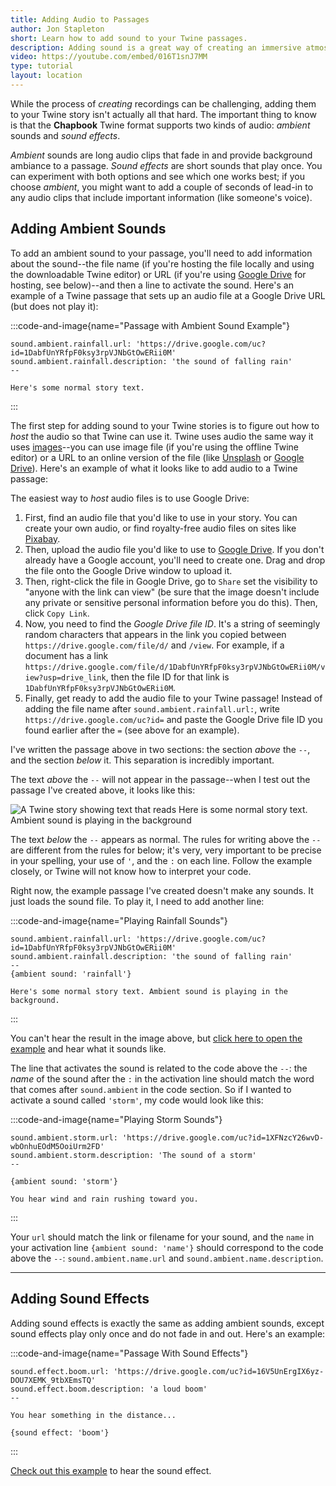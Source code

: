 ```yaml
---
title: Adding Audio to Passages
author: Jon Stapleton
short: Learn how to add sound to your Twine passages.
description: Adding sound is a great way of creating an immersive atmosphere in your story. Recording and figuring out how to host these recordings can be a hassle, but once you get to the point where you are ready to embed them in your story it isn't so bad. This tutorial shows you how to add audio to a Twine passage, and explains the difference between 'ambient' sounds and 'sound effects' in the Chapbook Twine format.
video: https://youtube.com/embed/016T1snJ7MM
type: tutorial
layout: location
---
```


<!-- :::aside
In order to use audio in your story, you'll need to figure out a way to *host* it so the Twine webpage can access the sound data. You can read about different hosting options using either the downloadable Twine editor or the browser-based editor by checking out the *[Hosting Recordings](/locations/hosting-recordings)* tutorial.
::: -->

While the process of *creating* recordings can be challenging, adding them to your Twine story isn't actually all that hard. The important thing to know is that the **Chapbook** Twine format supports two kinds of audio: *ambient* sounds and *sound effects*.

*Ambient* sounds are long audio clips that fade in and provide background ambiance to a passage. *Sound effects* are short sounds that play once. You can experiment with both options and see which one works best; if you choose *ambient*, you might want to add a couple of seconds of lead-in to any audio clips that include important information (like someone's voice).

## Adding Ambient Sounds

To add an ambient sound to your passage, you'll need to add information about the sound--the file name (if you're hosting the file locally and using the downloadable Twine editor) or URL (if you're using [Google Drive](https://drive.google.com) for hosting, see below)--and then a line to activate the sound. Here's an example of a Twine passage that sets up an audio file at a Google Drive URL (but does not play it):

:::code-and-image{name="Passage with Ambient Sound Example"}
```
sound.ambient.rainfall.url: 'https://drive.google.com/uc?id=1DabfUnYRfpF0ksy3rpVJNbGtOwERii0M'
sound.ambient.rainfall.description: 'the sound of falling rain'
--

Here's some normal story text.
```
:::

The first step for adding sound to your Twine stories is to figure out how to *host* the audio so that Twine can use it. Twine uses audio the same way it uses [images](/locations/adding-images)--you can use image file (if you're using the offline Twine editor) or a URL to an online version of the file (like [Unsplash](https://unsplash.com) or [Google Drive](https://drive.google.com)). Here's an example of what it looks like to add audio to a Twine passage:

The easiest way to *host* audio files is to use Google Drive:

1. First, find an audio file that you'd like to use in your story. You can create your own audio, or find royalty-free audio files on sites like [Pixabay](https://pixabay.com/sound-effects/search/).
2. Then, upload the audio file you'd like to use to [Google Drive](https://drive.google.com). If you don't already have a Google account, you'll need to create one. Drag and drop the file onto the Google Drive window to upload it.
3. Then, right-click the file in Google Drive, go to `Share` set the visibility to "anyone with the link can view" (be sure that the image doesn't include any private or sensitive personal information before you do this). Then, click `Copy Link`.
4. Now, you need to find the *Google Drive file ID*. It's a string of seemingly random characters that appears in the link you copied between `https://drive.google.com/file/d/` and `/view`. For example, if a document has a link `https://drive.google.com/file/d/1DabfUnYRfpF0ksy3rpVJNbGtOwERii0M/view?usp=drive_link`, then the file ID for that link is `1DabfUnYRfpF0ksy3rpVJNbGtOwERii0M`.
5. Finally, get ready to add the audio file to your Twine passage! Instead of adding the file name after `sound.ambient.rainfall.url:`, write `https://drive.google.com/uc?id=` and paste the Google Drive file ID you found earlier after the `=` (see above for an example).

I've written the passage above in two sections: the section *above* the `--`, and the section *below* it. This separation is incredibly important.

The text *above* the `--` will not appear in the passage--when I test out the passage I've created above, it looks like this:

![A Twine story showing text that reads Here is some normal story text. Ambient sound is playing in the background](/twine-audio-load.png)

The text *below* the `--` appears as normal. The rules for writing above the `--` are different from the rules for below; it's very, very important to be precise in your spelling, your use of `'`, and the `:` on each line. Follow the example closely, or Twine will not know how to interpret your code.

Right now, the example passage I've created doesn't make any sounds. It just loads the sound file. To play it, I need to add another line:

:::code-and-image{name="Playing Rainfall Sounds"}
```
sound.ambient.rainfall.url: 'https://drive.google.com/uc?id=1DabfUnYRfpF0ksy3rpVJNbGtOwERii0M'
sound.ambient.rainfall.description: 'the sound of falling rain'
--
{ambient sound: 'rainfall'}

Here's some normal story text. Ambient sound is playing in the background.
```
:::

You can't hear the result in the image above, but [click here to open the example](/examples/audio-ambient) and hear what it sounds like.

The line that activates the sound is related to the code above the `--`: the *name* of the sound after the `:` in the activation line should match the word that comes after `sound.ambient` in the code section. So if I wanted to activate a sound called `'storm'`, my code would look like this:

:::code-and-image{name="Playing Storm Sounds"}
```
sound.ambient.storm.url: 'https://drive.google.com/uc?id=1XFNzcY26wvD-wbOnhuEOdM5OoiUrm2FD'
sound.ambient.storm.description: 'The sound of a storm'
--

{ambient sound: 'storm'}

You hear wind and rain rushing toward you.
```
:::

Your `url` should match the link or filename for your sound, and the `name` in your activation line `{ambient sound: 'name'}` should correspond to the code above the `--`: `sound.ambient.name.url` and `sound.ambient.name.description`.

---

## Adding Sound Effects

Adding sound effects is exactly the same as adding ambient sounds, except sound effects play only once and do not fade in and out. Here's an example:

:::code-and-image{name="Passage With Sound Effects"}
```
sound.effect.boom.url: 'https://drive.google.com/uc?id=16V5UnErgIX6yz-DOU7XEMK_9tbXEmsTQ'
sound.effect.boom.description: 'a loud boom'
--

You hear something in the distance...

{sound effect: 'boom'}
```
:::

[Check out this example](/examples/audio-effect) to hear the sound effect.